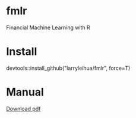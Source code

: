 # fmlr
Financial Machine Learning with R

# Install
devtools::install_github("larryleihua/fmlr", force=T)

# Manual
[Download pdf](https://github.com/larryleihua/fmlr/blob/master/manual.pdf)
